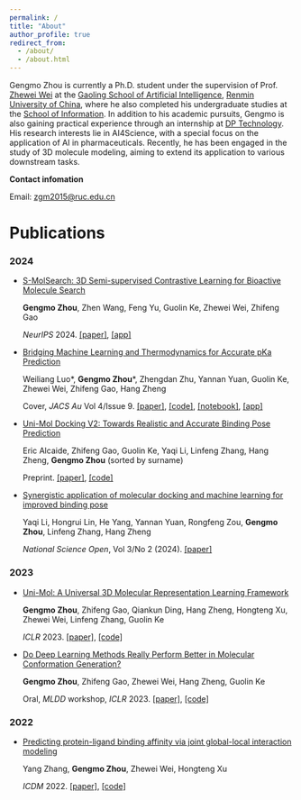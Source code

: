 ```yaml
---
permalink: /
title: "About"
author_profile: true
redirect_from: 
  - /about/
  - /about.html
---
```


Gengmo Zhou is currently a Ph.D. student under the supervision of Prof. [Zhewei Wei](https://gsai.ruc.edu.cn/zhewei) at the [Gaoling School of Artificial Intelligence](http://ai.ruc.edu.cn/), [Renmin University of China](https://www.ruc.edu.cn/), where he also completed his undergraduate studies at the [School of Information](http://info.ruc.edu.cn/). In addition to his academic pursuits, Gengmo is also gaining practical experience through an internship at [DP Technology](https://www.dp.tech/). His research interests lie in AI4Science, with a special focus on the application of AI in pharmaceuticals. Recently, he has been engaged in the study of 3D molecule modeling, aiming to extend its application to various downstream tasks.

**Contact infomation**

Email: zgm2015@ruc.edu.cn

Publications
======

### 2024

- [S-MolSearch: 3D Semi-supervised Contrastive Learning for Bioactive Molecule Search](https://zhougengmo.github.io/publication/smolsearch)

  **Gengmo Zhou**, Zhen Wang, Feng Yu, Guolin Ke, Zhewei Wei, Zhifeng Gao

  *NeurIPS* 2024. [[paper]](https://openreview.net/pdf?id=wJAF8TGVUG), [[app]](https://bohrium.dp.tech/apps/s-molsearch)


- [Bridging Machine Learning and Thermodynamics for Accurate pKa Prediction](https://zhougengmo.github.io/publication/unipka)

  Weiliang Luo\*, **Gengmo Zhou**\*, Zhengdan Zhu, Yannan Yuan, Guolin Ke, Zhewei Wei, Zhifeng Gao, Hang Zheng

  Cover, *JACS Au* Vol 4/Issue 9. [[paper]](https://pubs.acs.org/doi/epdf/10.1021/jacsau.4c00271?ref=article_openPDF), [[code]](https://github.com/ZhouGengmo/Uni-pKa), [[notebook]](https://bohrium.dp.tech/notebooks/38543442597), [[app]](https://bohrium.dp.tech/apps/uni-pka)


- [Uni-Mol Docking V2: Towards Realistic and Accurate Binding Pose Prediction](https://zhougengmo.github.io/publication/unimol_docking_v2)

  Eric Alcaide, Zhifeng Gao, Guolin Ke, Yaqi Li, Linfeng Zhang, Hang Zheng,   **Gengmo Zhou** (sorted by surname)

  Preprint. [[paper]](https://arxiv.org/pdf/2405.11769), [[code]](https://github.com/deepmodeling/Uni-Mol)


- [Synergistic application of molecular docking and machine learning for improved binding pose](https://zhougengmo.github.io/publication/prdock)

  Yaqi Li, Hongrui Lin, He Yang, Yannan Yuan, Rongfeng Zou, **Gengmo Zhou**, Linfeng Zhang, Hang Zheng

  *National Science Open*, Vol 3/No 2 (2024). [[paper]](https://nso-journal.org/articles/nso/pdf/2024/02/NSO20230058.pdf)

### 2023

- [Uni-Mol: A Universal 3D Molecular Representation Learning Framework](https://zhougengmo.github.io/publication/unimol)

  **Gengmo Zhou**, Zhifeng Gao, Qiankun Ding, Hang Zheng, Hongteng Xu, Zhewei Wei, Linfeng Zhang, Guolin Ke

  *ICLR* 2023. [[paper]](https://openreview.net/pdf?id=6K2RM6wVqKu), [[code]](https://github.com/deepmodeling/Uni-Mol)

- [Do Deep Learning Methods Really Perform Better in Molecular Conformation Generation? ](https://zhougengmo.github.io/publication/rdkit_confg)

  **Gengmo Zhou**, Zhifeng Gao, Zhewei Wei, Hang Zheng, Guolin Ke

  Oral, *MLDD* workshop, *ICLR* 2023. [[paper]](https://openreview.net/pdf?id=W-Ikct539G), [[code]](https://gist.github.com/ZhouGengmo/5b565f51adafcd911c0bc115b2ef027c)

### 2022

- [Predicting protein-ligand binding affinity via joint global-local interaction modeling](https://zhougengmo.github.io/publication/gli)

  Yang Zhang, **Gengmo Zhou**, Zhewei Wei, Hongteng Xu

  *ICDM* 2022. [[paper]](https://ieeexplore.ieee.org/abstract/document/10027686/), [[code]](https://github.com/fengyuewuya/global_local_interaction_framework)